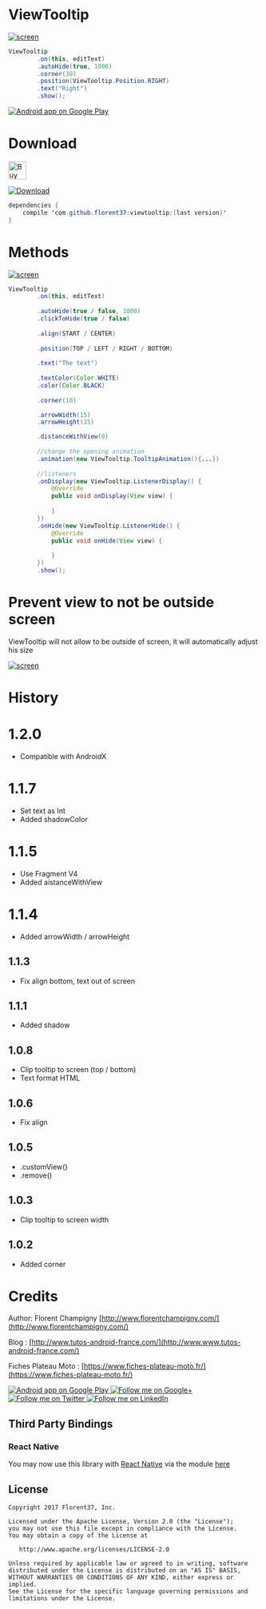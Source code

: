 # ViewTooltip

[![screen](https://raw.githubusercontent.com/florent37/ViewTooltip/master/medias/with_border.gif)](https://www.github.com/florent37/ViewTooltip)

```java
ViewTooltip
        .on(this, editText)
        .autoHide(true, 1000)
        .corner(30)
        .position(ViewTooltip.Position.RIGHT)
        .text("Right")
        .show();
```

<a href="https://goo.gl/WXW8Dc">
  <img alt="Android app on Google Play" src="https://developer.android.com/images/brand/en_app_rgb_wo_45.png" />
</a>


# Download

<a href='https://ko-fi.com/A160LCC' target='_blank'><img height='36' style='border:0px;height:36px;' src='https://az743702.vo.msecnd.net/cdn/kofi1.png?v=0' border='0' alt='Buy Me a Coffee at ko-fi.com' /></a>

[ ![Download](https://api.bintray.com/packages/florent37/maven/viewtooltip/images/download.svg) ](https://bintray.com/florent37/maven/viewtooltip/_latestVersion)
```java
dependencies {
    compile 'com.github.florent37:viewtooltip:(last version)'
}
```

# Methods

[![screen](https://raw.githubusercontent.com/florent37/ViewTooltip/master/medias/autoHide.gif)](https://www.github.com/florent37/ViewTooltip)

```java
ViewTooltip
        .on(this, editText)
        
        .autoHide(true / false, 1000)
        .clickToHide(true / false)
        
        .align(START / CENTER)
        
        .position(TOP / LEFT / RIGHT / BOTTOM)
        
        .text("The text")
        
        .textColor(Color.WHITE)
        .color(Color.BLACK)
        
        .corner(10)

        .arrowWidth(15)
        .arrowHeight(15)

        .distanceWithView(0)
        
        //change the opening animation
        .animation(new ViewTooltip.TooltipAnimation(){...})
        
        //listeners
        .onDisplay(new ViewTooltip.ListenerDisplay() {
            @Override
            public void onDisplay(View view) {
                
            }
        })
        .onHide(new ViewTooltip.ListenerHide() {
            @Override
            public void onHide(View view) {
                
            }
        })
        .show();
```

# Prevent view to not be outside screen

ViewTooltip will not allow to be outside of screen,
it will automatically adjust his size

[![screen](https://raw.githubusercontent.com/florent37/ViewTooltip/master/medias/clip_screen_large.gif)](https://www.github.com/florent37/ViewTooltip)

# History

# 1.2.0
- Compatible with AndroidX

# 1.1.7
- Set text as Int
- Added shadowColor

# 1.1.5
- Use Fragment V4
- Added aistanceWithView

# 1.1.4
- Added arrowWidth / arrowHeight

## 1.1.3
- Fix align bottom, text out of screen

## 1.1.1
- Added shadow

## 1.0.8 
- Clip tooltip to screen (top / bottom) 
- Text format HTML

## 1.0.6 
- Fix align 

## 1.0.5
- .customView()
- .remove()

## 1.0.3
- Clip tooltip to screen width

## 1.0.2
- Added corner

# Credits   

Author: Florent Champigny [http://www.florentchampigny.com/](http://www.florentchampigny.com/)

Blog : [http://www.tutos-android-france.com/](http://www.www.tutos-android-france.com/)

Fiches Plateau Moto : [https://www.fiches-plateau-moto.fr/](https://www.fiches-plateau-moto.fr/)

<a href="https://goo.gl/WXW8Dc">
  <img alt="Android app on Google Play" src="https://developer.android.com/images/brand/en_app_rgb_wo_45.png" />
</a>

<a href="https://plus.google.com/+florentchampigny">
  <img alt="Follow me on Google+"
       src="https://raw.githubusercontent.com/florent37/DaVinci/master/mobile/src/main/res/drawable-hdpi/gplus.png" />
</a>
<a href="https://twitter.com/florent_champ">
  <img alt="Follow me on Twitter"
       src="https://raw.githubusercontent.com/florent37/DaVinci/master/mobile/src/main/res/drawable-hdpi/twitter.png" />
</a>
<a href="https://www.linkedin.com/in/florentchampigny">
  <img alt="Follow me on LinkedIn"
       src="https://raw.githubusercontent.com/florent37/DaVinci/master/mobile/src/main/res/drawable-hdpi/linkedin.png" />
</a>


## Third Party Bindings

### React Native
You may now use this library with [React Native](https://github.com/facebook/react-native) via the module [here](https://github.com/prscX/react-native-tooltips)


License
--------

    Copyright 2017 Florent37, Inc.

    Licensed under the Apache License, Version 2.0 (the "License");
    you may not use this file except in compliance with the License.
    You may obtain a copy of the License at

       http://www.apache.org/licenses/LICENSE-2.0

    Unless required by applicable law or agreed to in writing, software
    distributed under the License is distributed on an "AS IS" BASIS,
    WITHOUT WARRANTIES OR CONDITIONS OF ANY KIND, either express or implied.
    See the License for the specific language governing permissions and
    limitations under the License.
